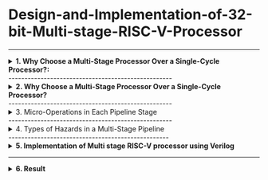 # Design-and-Implementation-of-32-bit-Multi-stage-RISC-V-Processor
-------------------------------------------------

<details>
<summary><b>1. Why Choose a Multi-Stage Processor Over a Single-Cycle Processor?:</b> </summary>
  
**i. Single Cycle Processor**

- Before diving into the multi-stage pipeline processor, let's first understand the singlecycle processor. Then we can see why pipelining is important.
<img width="747" height="244" alt="Image" src="https://github.com/user-attachments/assets/b6fbe355-b7ff-4f13-a39d-e4f6676bc349" />

-  A Single Cycle RISC-V Processor is a basic CPU design in which every
instruction is executed in exactly one clock cycle.
- This includes all five stages of instruction execution: instruction fetch, decode,
execute, memory access, and write-back.



- Program:

```
main:
addi x1, x0, 5
addi x2, x0, 10
add x3, x2, x1
```

- **Demo Video**

[![Watch the video](https://img.youtube.com/vi/19tvVzC2Peg3M1gEwgkp9zjb7W3Y67ugn/0.jpg)](https://drive.google.com/file/d/19tvVzC2Peg3M1gEwgkp9zjb7W3Y67ugn/view?usp=drive_)

<img width="744" height="283" alt="Image" src="https://github.com/user-attachments/assets/f42cb67a-c48a-4520-abdb-77796764d357" />
- No need to handle data, control, or structural hazards since there’s no overlap between
instructions.
- The clock cycle has to be long enough to finish the slowest instruction so faster
instructions waste time.
- Only one instruction runs at a time, so it’s slow overall.


</details>
---------------------------------------------------
<details>
<summary><b>2. Why Choose a Multi-Stage Processor Over a Single-Cycle Processor?</b></summary>

- That's why we use a multi-stage processor, it runs faster and is more efficient than
a single-cycle processor.

- Stages in Multi stage pipelined processor
  ## stage pipeline:
IF → ID → EX → MEM → WB




### IF – Instruction Fetch:
- Here we fetch an instruction from memory.
- PC register already contains the address of next instruction, so simply whatever is there
in PC from that memory location we read.
### ID – Instruction Decode:
- Here we try to decode the opcode and find out the what kind of instruction it is.
- While decoding is going on it also do some fetching.
- Assuming that there will be 16bit immediate data, it will be taking that last 16bit of
instruction and it will be doing a sign extension to 32bits.
### EX-Execute:
- Here we execute the instruction or some instructions we have to compute the effective
address.
- It’s actual memory address from which data will be loaded (LW) or to which data will
be stored(SW).
### MEM – Memory Access:
- In this stage here it actually d memory access, read & write from memory.
- For branch instruction it decides whether to branch or not.
### WB – Write Back:
 The result of an instruction is written back to the register file.
- After an instruction finishes calculating, we store the result into register in the register
file. 

- Let us understand the pipeline stages in a multi-stage processor by taking an example. 
  **Program:**

```
text
main:
addi x1, x0, 5
addi x2, x0, 10
nop
nop
add x3, x2, x1 
```

- **Demo Video**

[![Watch the video]([https://img.youtube.com/vi/19tvVzC2Peg3M1gEwgkp9zjb7W3Y67ugn/0.jpg)](https://drive.google.com/file/d/19tvVzC2Peg3M1gEwgkp9zjb7W3Y67ugn/view?usp=drive_](https://drive.google.com/file/d/1kfnzHK05PBeWIAu1yKHBBrIyfgy1o7B-%20/view?usp=drive_link))



<img width="688" height="507" alt="Image" src="https://github.com/user-attachments/assets/e7445b82-0587-4c2b-9583-be36296b104f" />
</details>
---------------------------------------------------

<details>
<summary><b></b> 3. Micro-Operations in Each Pipeline Stage</summary> 

<img width="1908" height="593" alt="Image" src="https://github.com/user-attachments/assets/ac1e4b32-6259-4dcd-ba41-fbefe5837ded" />
- **IF_ID Stage:**
  The instruction is fetched from memory using the program counter, and the PC is
incremented by 4 to point to the next instruction.
- **ID/EX Stage :**
  The instruction is decoded, source registers are read, and control signals are generated
for the next stage.
- **EX/MEM Stage:**
  The ALU performs the required operation such as arithmetic or address calculation, and
the result is passed to the memory stage along with updated control signals.

- **MEM/WB Stage:**
  If it’s a load instruction, data is read from memory; otherwise, the ALU result is
prepared to be written back to the register file.

</details>
---------------------------------------------------

<details>
<summary><b></b>4. Types of Hazards in a Multi-Stage Pipeline </summary> 


## Data Hazards:
When an instruction depends on the result of a previous instruction that hasn’t yet
completed.

Example:
```
addi x1, x0, 5 # x1 = 5
addi x2, x0, 10 # x2 = 10
add x3, x1, x2 # x3 = x1 + x2 → data hazard here 

```

**Demo Video**
[![Watch the video]([https://img.youtube.com/vi/19tvVzC2Peg3M1gEwgkp9zjb7W3Y67ugn/0.jpg)](https://drive.google.com/file/d/19tvVzC2Peg3M1gEwgkp9zjb7W3Y67ugn/view?usp=drive_](https://drive.google.com/file/d/1hl8igFd6qln0DeALkVckzusGewKk0ejF/view?usp=drive_link))

<img width="936" height="627" alt="Image" src="https://github.com/user-attachments/assets/81460f42-11a3-4960-9fec-63c37ab26967" />

- add x3, x1, x2 is trying to read x1 and x2 in its ID stage.
- But x1 and x2 haven’t reached WB yet, so their correct values aren't available yet.
- This is a Read After Write (RAW) data hazard.

## Control Hazards:
Hazards caused by branch or jump instructions that change the program counter
(PC). 
- Example:
  
 - What's is hazard in this
- Assume x1 = 5, x2 = 5 initially
```
addi x1, x0, 5 # x1 = 5
addi x2, x0, 5 # x2 = 5
beq x1, x2, target # If equal, jump to target
addi x3, x0, 10 # This should be skipped if branch is taken
addi x4, x0, 20 # This will be target
target:
addi x5, x0, 30 # This is where we land if beq taken 
```

- **Demo Video**
[![Watch the video]([https://img.youtube.com/vi/19tvVzC2Peg3M1gEwgkp9zjb7W3Y67ugn/0.jpg)](https://drive.google.com/file/d/19tvVzC2Peg3M1gEwgkp9zjb7W3Y67ugn/view?usp=drive_](https://drive.google.com/file/d/1IAJcRL9DWJ0aPErHSCn9yp1pkTqZmGHF/view?usp=drive_link))

<img width="1019" height="484" alt="Image" src="https://github.com/user-attachments/assets/4e974507-baf8-4a1f-bd46-e822242aaf4c" />
- In a 5-stage pipeline (like in Ripes), branch instructions like beq are only
resolved in the Execute (EX) stage, which is 2 cycles after the fetch.
- The branch decision (beq) is only made in the Execute (EX) stage.
- Meanwhile, the next instructions (addi x3, addi x4) are already fetched and
possibly entered decode or execute stages.
- This creates a Control Hazard — the CPU is unsure whether to continue with
x3/x4 or jump to target. 

## Structural Hazard:
A Structural Hazard occurs when hardware resources are not sufficient to support
multiple instructions executing in parallel in the pipeline. 

- Example:

```
lw x1, 0(x2) # Instruction 1 — Load word from memory into x1
addi x3, x0, 5 # Instruction 2 — Set x3 = 5 (uses ALU, no memory access)
sw x4, 0(x5) # Instruction 3 — Store word from x4 into memory at address in x5 

```

- **Demo Video**
[![Watch the video]([https://img.youtube.com/vi/19tvVzC2Peg3M1gEwgkp9zjb7W3Y67ugn/0.jpg)](https://drive.google.com/file/d/19tvVzC2Peg3M1gEwgkp9zjb7W3Y67ugn/view?usp=drive_](https://drive.google.com/file/d/1V3A_KQz1bCuY_dOkxBQSieeDTePHF8T/view?usp=drive_link))
- lw x1, 0(x2) and sw x4, 0(x5) involve memory access.
- If memory is not properly initialized or x2/x5 don't point to valid memory,
these memory-related instructions don't actually read or write correctly.
- But addi x3, x0, 5 is a pure ALU instruction (doesn't depend on memory),
so it always works and updates x3.

</details>
--------------------------------------------------

<details>
<summary><b>5. Implementation of Multi stage RISC-V processor using Verilog</b></summary>
  
- Design:
  
```
module pipe_riscv32(clk1, clk2);
 input clk1, clk2;
 reg [31:0] pc, IF_ID_IR, IF_ID_NPC;
 reg [31:0] ID_EX_IR, ID_EX_NPC, ID_EX_A, ID_EX_B, ID_EX_Imm;
 reg [2:0] ID_EX_type, EX_MEM_type, MEM_WB_type;
 reg [31:0] EX_MEM_IR, EX_MEM_ALUOut, EX_MEM_B;
 reg EX_MEM_cond;
 reg [31:0] MEM_WB_IR, MEM_WB_ALUOut, MEM_WB_LMD;
 reg [31:0] Reg [0:31]; // Register Bank 32x32
 reg [31:0] MEM [0:1023]; // Memory 1024x32
 reg HALTED;
 reg TAKEN_BRANCH;
 parameter ADD = 6'b000000,
 SUB = 6'b000001,
 AND = 6'b000010,
 OR = 6'b000011,
 SLT = 6'b000100,
 MUL = 6'b000101,
 HLT = 6'b111111,
 LW = 6'b001000,
 SW = 6'b001001,
 ADDI= 6'b001010,
 SUBI= 6'b001011,
 SLTI= 6'b001100,
 BNEQZ=6'b001101,
 BEQZ= 6'b001110;
 parameter RR_ALU = 3'b000,
 RM_ALU = 3'b001,
 LOAD = 3'b010,
 STORE = 3'b011,
 BRANCH = 3'b100,
 HALT = 3'b101;
 // IF Stage
 always @(posedge clk1)
 if (HALTED == 0) begin
 if (((EX_MEM_IR[31:26] == BEQZ) && (EX_MEM_cond == 1)) ||
 ((EX_MEM_IR[31:26] == BNEQZ) && (EX_MEM_cond == 0))) begin
 IF_ID_IR <= #2 MEM[EX_MEM_ALUOut];
 TAKEN_BRANCH <= #2 1'b1;
 IF_ID_NPC <= #2 EX_MEM_ALUOut + 1;
 pc <= #2 EX_MEM_ALUOut + 1;
 end else begin
 IF_ID_IR <= #2 MEM[pc];
 IF_ID_NPC <= #2 pc + 1;
 pc <= #2 pc + 1;
 end
 end
 // ID Stage
 always @(posedge clk2)
 if (HALTED == 0) begin
 ID_EX_A <= #2 Reg[IF_ID_IR[25:21]];
 if (IF_ID_IR[20:16] == 5'b00000)
 ID_EX_B <= #2 0;
 else
 ID_EX_B <= #2 Reg[IF_ID_IR[20:16]];
 ID_EX_NPC <= #2 IF_ID_NPC;
 ID_EX_IR <= #2 IF_ID_IR;
 ID_EX_Imm <= #2 {{16{IF_ID_IR[15]}}, IF_ID_IR[15:0]}; // sign-extend imm
 case (IF_ID_IR[31:26])
 ADD, SUB, AND, OR, SLT, MUL: ID_EX_type <= #2 RR_ALU;
 ADDI, SUBI, SLTI: ID_EX_type <= #2 RM_ALU;
 LW: ID_EX_type <= #2 LOAD;
 SW: ID_EX_type <= #2 STORE;
 BNEQZ, BEQZ: ID_EX_type <= #2 BRANCH;
 HLT: ID_EX_type <= #2 HALT;
 default: ID_EX_type <= #2 HALT;
 endcase
 end
 // EX Stage
 always @(posedge clk1)
 if (HALTED == 0) begin
 EX_MEM_type <= #2 ID_EX_type;
 EX_MEM_IR <= #2 ID_EX_IR;
 TAKEN_BRANCH <= #2 0;
 case (ID_EX_type)
 RR_ALU: begin
 case (ID_EX_IR[31:26])
 ADD: EX_MEM_ALUOut <= #2 ID_EX_A + ID_EX_B;
 SUB: EX_MEM_ALUOut <= #2 ID_EX_A - ID_EX_B;
 AND: EX_MEM_ALUOut <= #2 ID_EX_A & ID_EX_B;
 OR: EX_MEM_ALUOut <= #2 ID_EX_A | ID_EX_B;
 MUL: EX_MEM_ALUOut <= #2 ID_EX_A * ID_EX_B;
 SLT: EX_MEM_ALUOut <= #2 (ID_EX_A < ID_EX_B);
 default: EX_MEM_ALUOut <= #2 32'hxxxxxxxx;
 endcase
 end
 RM_ALU: begin
 case (ID_EX_IR[31:26])
 ADDI: EX_MEM_ALUOut <= #2 ID_EX_A + ID_EX_Imm;
 SUBI: EX_MEM_ALUOut <= #2 ID_EX_A - ID_EX_Imm;
 SLTI: EX_MEM_ALUOut <= #2 (ID_EX_A < ID_EX_Imm);
 default: EX_MEM_ALUOut <= #2 32'hxxxxxxxx;
 endcase
 end
 LOAD, STORE: begin
 EX_MEM_ALUOut <= #2 ID_EX_A + ID_EX_Imm;
 EX_MEM_B <= #2 ID_EX_B;
 end
 BRANCH: begin
 EX_MEM_ALUOut <= #2 ID_EX_NPC + ID_EX_Imm;
 EX_MEM_cond <= #2 (ID_EX_A == 0); // assuming zero check for branch
 end
 endcase
 end
 // MEM Stage
 always @(posedge clk2)
 if (HALTED == 0) begin
 MEM_WB_type <= #2 EX_MEM_type;
 MEM_WB_IR <= #2 EX_MEM_IR;
 case (EX_MEM_type)
 RR_ALU, RM_ALU: MEM_WB_ALUOut <= #2 EX_MEM_ALUOut;
 LOAD: MEM_WB_LMD <= #2 MEM[EX_MEM_ALUOut];
 STORE:
 if (TAKEN_BRANCH == 0)
 MEM[EX_MEM_ALUOut] <= #2 EX_MEM_B;
 endcase
 end
 // WB Stage
 always @(posedge clk1)
 if (HALTED == 0) begin
 if (TAKEN_BRANCH == 0)
 case (MEM_WB_type)
 RR_ALU: Reg[MEM_WB_IR[15:11]] <= #2 MEM_WB_ALUOut;
 RM_ALU, LOAD: Reg[MEM_WB_IR[20:16]] <= #2 (MEM_WB_type == LOAD
? MEM_WB_LMD : MEM_WB_ALUOut);
 HALT: HALTED <= #2 1'b1;
 endcase
 end
endmodule 
```

- Test Bench:

 ```
module pipe_riscv32_tb;
 reg clk1, clk2;
 integer i;
 // Instantiate the processor
 pipe_riscv32 DUT(clk1, clk2);
 // Clock generation
 initial begin
 clk1 = 0; clk2 = 0;
 forever begin
 #5 clk1 = ~clk1; // Toggle clk1 every 5 time units
 #5 clk2 = ~clk2; // Toggle clk2 after clk1
 end
 end
 // Initialize memory and registers
 initial begin
 // Clear register file and memory
 for (i = 0; i < 32; i = i + 1)
 DUT.Reg[i] = 0;
 for (i = 0; i < 1024; i = i + 1)
 DUT.MEM[i] = 32'h00000000;
 // -----------------------------
 // Program: Simple instruction flow
 // -----------------------------
 // ADDI R1, R0, #5 => R1 = 5
 // ADDI R2, R0, #10 => R2 = 10
 // ADD R3, R1, R2 => R3 = R1 + R2 = 15
 // SW R3, 100(R0) => MEM[100] = R3
 // LW R4, 100(R0) => R4 = MEM[100]
 // HLT
 DUT.MEM[0] = {6'b001010, 5'd0, 5'd1, 16'd5}; // ADDI R1, R0, 5
 DUT.MEM[1] = {6'b001010, 5'd0, 5'd2, 16'd10}; // ADDI R2, R0, 10
 DUT.MEM[2] = {6'b000000, 5'd1, 5'd2, 5'd3, 11'd0}; // ADD R3, R1, R2
 DUT.MEM[3] = {6'b111111, 26'd0}; // HLT
 // Reset control flags
 DUT.HALTED = 0;
 DUT.TAKEN_BRANCH = 0;
 DUT.pc = 0;
 // Simulation time
 #200;
 // Output Register Contents
 $display("\nFinal Register Values:");
 for (i = 0; i < 8; i = i + 1)
 $display("R[%0d] = %0d", i, DUT.Reg[i]);
 $display("\nMemory[100] = %0d", DUT.MEM[100]);
 $finish;
 end
endmodule 
```
</details>

--------------------------------------------
<details>
<summary><b>6. Result</b></summary>
Final Register Values:
R[0] = 0
R[1] = 5
R[2] = 10
R[3] = 5
R[4] = 0
R[5] = 0
R[6] = 0
R[7] = 0
Memory[100] = 0
testbench.sv:56: $finish called at 200 (1s) 
  <img width="1814" height="783" alt="Image" src="https://github.com/user-attachments/assets/45edf2a0-daad-4e7d-91bf-d30bb0e1ee0c" />
</details>
